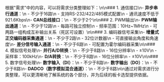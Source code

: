 
根据\"需求\"中的内容，可以将需求分类整理如下：\n\n### 1. 通信接口\n- **异步串行通道**：\n  - 不少于16路\n  - 支持RS-232/422/485模式配置\n  - 通讯速度不低于921.6Kbps\n- **CAN总线接口**：\n  - 不少于2个\n\n### 2. PWM输出\n- **PWM输出通道**：\n  - 不少于12路\n  - 每路可独立控制\n  - 频率范围：10Hz~1MHz\n  - 可两路一组构成互补输出关系（死区可设置）\n\n### 3. 编码器信号采集\n- **增量式正交编码器采集通道**：\n  - 不少于2路\n  - 32位计数器\n  - 可直接输出角度和角速度\n- **差分信号输入通道**：\n  - 不少于6路\n  - 可配置为霍尔编码器采集\n\n### 4. 模拟信号处理\n- **并行A/D转换**：\n  - 不少于8路\n  - 16位分辨率\n  - ±10V\n  - 采样率：100kHz\n- **D/A转换**：\n  - 不少于8路\n  - 16位分辨率\n  - ±10V\n\n### 5. 数字信号处理\n- **数字输入（DI）**：\n  - 不少于8路\n- **数字输出（DO）**：\n  - 不少于8路\n- **DADCO（数字模拟混合通道）**：\n  - 不少于8路\n\n通过对需求进行分类整理，可以更清晰地了解系统的各个部分，并为后续的板卡选型提供依据。
